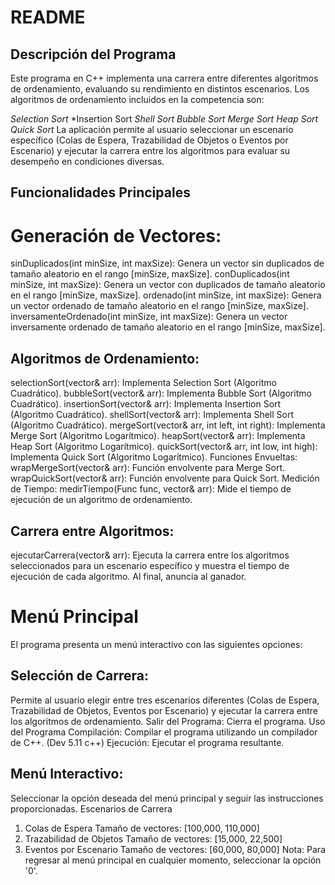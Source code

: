 # README
## Descripción del Programa
Este programa en C++ implementa una carrera entre diferentes algoritmos de ordenamiento, evaluando su rendimiento en distintos escenarios. Los algoritmos de ordenamiento incluidos en la competencia son:

*Selection Sort*
*Insertion Sort
*Shell Sort*
*Bubble Sort*
*Merge Sort*
*Heap Sort*
*Quick Sort*
La aplicación permite al usuario seleccionar un escenario específico (Colas de Espera, Trazabilidad de Objetos o Eventos por Escenario) y ejecutar la carrera entre los algoritmos para evaluar su desempeño en condiciones diversas.

## Funcionalidades Principales
# Generación de Vectores:

sinDuplicados(int minSize, int maxSize): Genera un vector sin duplicados de tamaño aleatorio en el rango [minSize, maxSize]. conDuplicados(int minSize, int maxSize): Genera un vector con duplicados de tamaño aleatorio en el rango [minSize, maxSize]. ordenado(int minSize, int maxSize): Genera un vector ordenado de tamaño aleatorio en el rango [minSize, maxSize]. inversamenteOrdenado(int minSize, int maxSize): Genera un vector inversamente ordenado de tamaño aleatorio en el rango [minSize, maxSize].
## Algoritmos de Ordenamiento:

selectionSort(vector<int>& arr): Implementa Selection Sort (Algoritmo Cuadrático). bubbleSort(vector<int>& arr): Implementa Bubble Sort (Algoritmo Cuadrático). insertionSort(vector<int>& arr): Implementa Insertion Sort (Algoritmo Cuadrático). shellSort(vector<int>& arr): Implementa Shell Sort (Algoritmo Cuadrático). mergeSort(vector<int>& arr, int left, int right): Implementa Merge Sort (Algoritmo Logarítmico). heapSort(vector<int>& arr): Implementa Heap Sort (Algoritmo Logarítmico). quickSort(vector<int>& arr, int low, int high): Implementa Quick Sort (Algoritmo Logarítmico).
Funciones Envueltas:
wrapMergeSort(vector<int>& arr): Función envolvente para Merge Sort. wrapQuickSort(vector<int>& arr): Función envolvente para Quick Sort.
Medición de Tiempo:
medirTiempo(Func func, vector<int>& arr): Mide el tiempo de ejecución de un algoritmo de ordenamiento.
## Carrera entre Algoritmos:
ejecutarCarrera(vector<int>& arr): Ejecuta la carrera entre los algoritmos seleccionados para un escenario específico y muestra el tiempo de ejecución de cada algoritmo. Al final, anuncia al ganador.
# Menú Principal
El programa presenta un menú interactivo con las siguientes opciones:

## Selección de Carrera:

Permite al usuario elegir entre tres escenarios diferentes (Colas de Espera, Trazabilidad de Objetos, Eventos por Escenario) y ejecutar la carrera entre los algoritmos de ordenamiento. Salir del Programa:
Cierra el programa. Uso del Programa
Compilación: Compilar el programa utilizando un compilador de C++. (Dev 5.11 c++) 
Ejecución: Ejecutar el programa resultante.
## Menú Interactivo:

Seleccionar la opción deseada del menú principal y seguir las instrucciones proporcionadas.
Escenarios de Carrera
1. Colas de Espera
Tamaño de vectores: [100,000, 110,000]
2. Trazabilidad de Objetos
Tamaño de vectores: [15,000, 22,500]
3. Eventos por Escenario
Tamaño de vectores: [60,000, 80,000]
Nota: Para regresar al menú principal en cualquier momento, seleccionar la opción '0'.
